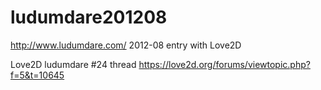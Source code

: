 ludumdare201208
===============

http://www.ludumdare.com/ 2012-08 entry with Love2D

Love2D ludumdare #24 thread https://love2d.org/forums/viewtopic.php?f=5&t=10645


